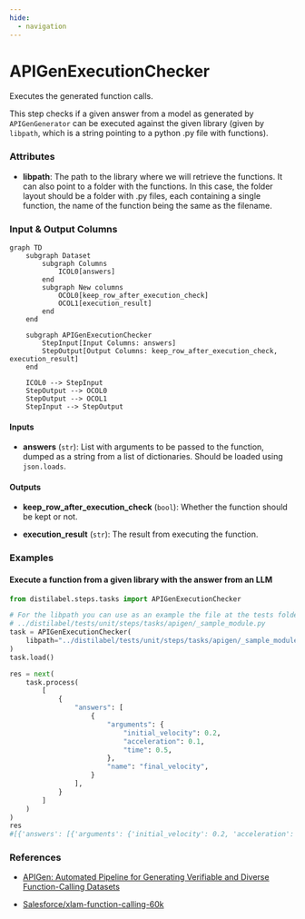 ```yaml
---
hide:
  - navigation
---
```

# APIGenExecutionChecker

Executes the generated function calls.



This step checks if a given answer from a model as generated by `APIGenGenerator`
    can be executed against the given library (given by `libpath`, which is a string
    pointing to a python .py file with functions).





### Attributes

- **libpath**: The path to the library where we will retrieve the functions.  It can also point to a folder with the functions. In this case, the folder  layout should be a folder with .py files, each containing a single function,  the name of the function being the same as the filename.





### Input & Output Columns

``` mermaid
graph TD
	subgraph Dataset
		subgraph Columns
			ICOL0[answers]
		end
		subgraph New columns
			OCOL0[keep_row_after_execution_check]
			OCOL1[execution_result]
		end
	end

	subgraph APIGenExecutionChecker
		StepInput[Input Columns: answers]
		StepOutput[Output Columns: keep_row_after_execution_check, execution_result]
	end

	ICOL0 --> StepInput
	StepOutput --> OCOL0
	StepOutput --> OCOL1
	StepInput --> StepOutput

```


#### Inputs


- **answers** (`str`): List with arguments to be passed to the function,  dumped as a string from a list of dictionaries. Should be loaded using  `json.loads`.




#### Outputs


- **keep_row_after_execution_check** (`bool`): Whether the function should be kept or not.

- **execution_result** (`str`): The result from executing the function.





### Examples


#### Execute a function from a given library with the answer from an LLM
```python
from distilabel.steps.tasks import APIGenExecutionChecker

# For the libpath you can use as an example the file at the tests folder:
# ../distilabel/tests/unit/steps/tasks/apigen/_sample_module.py
task = APIGenExecutionChecker(
    libpath="../distilabel/tests/unit/steps/tasks/apigen/_sample_module.py",
)
task.load()

res = next(
    task.process(
        [
            {
                "answers": [
                    {
                        "arguments": {
                            "initial_velocity": 0.2,
                            "acceleration": 0.1,
                            "time": 0.5,
                        },
                        "name": "final_velocity",
                    }
                ],
            }
        ]
    )
)
res
#[{'answers': [{'arguments': {'initial_velocity': 0.2, 'acceleration': 0.1, 'time': 0.5}, 'name': 'final_velocity'}], 'keep_row_after_execution_check': True, 'execution_result': ['0.25']}]
```




### References

- [APIGen: Automated Pipeline for Generating Verifiable and Diverse Function-Calling Datasets](https://arxiv.org/abs/2406.18518)

- [Salesforce/xlam-function-calling-60k](https://huggingface.co/datasets/Salesforce/xlam-function-calling-60k)


